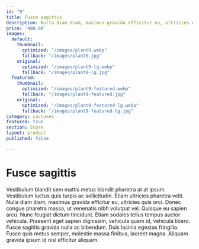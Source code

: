 ```yaml
---
id: "9"
title: Fusce sagittis
description: Nulla diam diam, maximus gravida efficitur eu, ultricies quis orci.
price: '400.00'
images:
  default:
    thumbnail:
      optimized: "/images/plant9.webp"
      fallback: "/images/plant9.jpg"
    original:
      optimized: "/images/plant9-lg.webp"
      fallback: "/images/plant9-lg.jpg"
  featured:
    thumbnail:
      optimized: "/images/plant9-featured.webp"
      fallback: "/images/plant9-featured.jpg"
    original:
      optimized: "/images/plant9-featured-lg.webp"
      fallback: "/images/plant9-featured-lg.jpg"
category: cactuses
featured: true
section: Store
layout: product
published: false

---
```

# Fusce sagittis

Vestibulum blandit sem mattis metus blandit pharetra at at ipsum. Vestibulum luctus quis turpis ac sollicitudin. Etiam ultricies pharetra velit. Nulla diam diam, maximus gravida efficitur eu, ultricies quis orci. Donec congue pharetra massa, ut venenatis nibh volutpat vel. Quisque eu sapien arcu. Nunc feugiat dictum tincidunt. Etiam sodales tellus tempus auctor vehicula. Praesent eget sapien dignissim, vehicula quam id, vehicula libero. Fusce sagittis gravida nulla ac bibendum. Duis lacinia egestas fringilla. Fusce quis metus semper, molestie massa finibus, laoreet magna. Aliquam gravida ipsum id nisl efficitur aliquam.